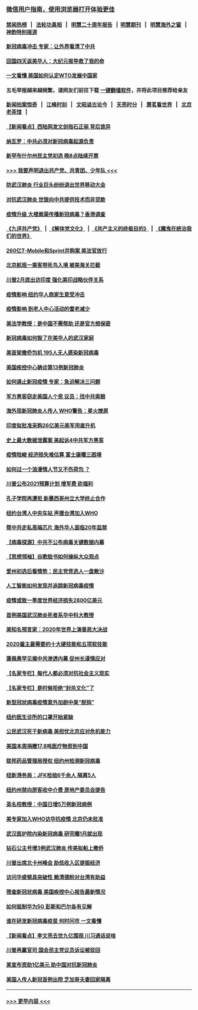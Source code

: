 ### [微信用户指南，使用浏览器打开体验更佳](https://github.com/gfw-breaker/banned-news1/blob/master/indexes/wechat-guide.md?t=0)
#### [禁闻热榜](热点新闻.md?t=0)  &nbsp;&nbsp;|&nbsp;&nbsp; [法轮功真相](https://github.com/gfw-breaker/truth/blob/master/README.md?t=0) &nbsp;&nbsp;|&nbsp;&nbsp; [明慧二十周年报告](https://github.com/gfw-breaker/mh-reports/blob/master/README.md?t=0) &nbsp;&nbsp;|&nbsp;&nbsp;[明慧期刊](https://github.com/gfw-breaker/mh-qikan) &nbsp;&nbsp;|&nbsp;&nbsp; [明慧海外之窗](https://github.com/gfw-breaker/mh-news/blob/master/README.md?t=0) &nbsp;&nbsp;|&nbsp;&nbsp; [神韵特别报道](https://github.com/gfw-breaker/mh-news/blob/master/shenyun.md?t=0)
#### [新冠病毒冲击 专家：让外界看清了中共](../pages/nsc412/n11862280.md?t=02121011) 
#### [回国四天返美华人：大纪元报导救了我的命](../pages/nsc412/n11862181.md?t=02121011) 
#### [一文看懂 美国如何认定WTO发展中国家](../pages/nsc412/n11862051.md?t=02121011) 
#### 五毛举报越来越频繁，请网友们前往下载 [一键翻墙软件](https://github.com/gfw-breaker/ssr-accounts)，并将此项目推荐给亲友
#### [新闻拍案惊奇](https://github.com/gfw-breaker/banned-news1/blob/master/pages/link4.md) &nbsp;&nbsp;|&nbsp;&nbsp; [江峰时刻](https://github.com/gfw-breaker/banned-news1/blob/master/pages/link4.md) &nbsp;&nbsp;|&nbsp;&nbsp; [文昭谈古论今](https://github.com/gfw-breaker/banned-news1/blob/master/pages/link4.md) &nbsp;&nbsp;|&nbsp;&nbsp; [天亮时分](https://github.com/gfw-breaker/banned-news1/blob/master/pages/link4.md) &nbsp;&nbsp;|&nbsp;&nbsp; [萧茗看世界](https://github.com/gfw-breaker/banned-news1/blob/master/pages/link4.md) &nbsp;&nbsp;|&nbsp;&nbsp; [北京老茶馆](https://github.com/gfw-breaker/banned-news1/blob/master/pages/link4.md) &nbsp;&nbsp;|&nbsp;&nbsp; 
#### [【新闻看点】西陆网发文剑指石正丽 背后诡异](../pages/nsc412/n11861792.md?t=02121011) 
#### [纳瓦罗：中共必须对新冠病毒起源负责](../pages/nsc412/n11861810.md?t=02121011) 
#### [新罕布什尔州民主党初选 晚8点陆续开票](../pages/nsc412/n11861872.md?t=02121011) 
#### [>>> 我要声明退出共产党、共青团、少年队 <<<](https://github.com/begood0513/goodnews/blob/master/quit/letter.md) 
#### [防武汉肺炎 行业巨头纷纷退出世界移动大会](../pages/nsc412/n11861795.md?t=02121011) 
#### [对抗武汉肺炎 世银向中共提供技术而非贷款](../pages/nsc412/n11861652.md?t=02121011) 
#### [疫情升级 大楼粪渠传播新冠病毒？香港调查](../pages/nsc412/n11861556.md?t=02121011) 
#### [《九评共产党》](https://github.com/begood0513/9ping.md/blob/master/README.md) &nbsp;|&nbsp; [《解体党文化》](../../../../jtdwh.md/blob/master/README.md)  &nbsp;|&nbsp; [《共产主义的终极目的》](../../../../gczydzjmd.md/blob/master/README.md) &nbsp;|&nbsp; [《魔鬼在统治我们的世界》](../../../../mgztzwmdsj.md/blob/master/README.md) 
#### [260亿T-Mobile和Sprint并购案 美法官放行](../pages/nsc412/n11861511.md?t=02121011) 
#### [北京航班一乘客带死鸟入境 被美海关拦截](../pages/nsc412/n11861317.md?t=02121011) 
#### [川普2月底出访印度 强化美印战略伙伴关系](../pages/nsc412/n11860557.md?t=02121011) 
#### [疫情影响  纽约华人商家生意受冲击](../pages/nsc412/n11860284.md?t=02121011) 
#### [疫情影响  到老人中心活动的耆老减少](../pages/nsc412/n11860199.md?t=02121011) 
#### [美法学教授：是中国不需帮助 还是官方想保密](../pages/nsc412/n11859492.md?t=02121011) 
#### [新冠病毒如何毁了在美华人的武汉家庭](../pages/nsc412/n11859524.md?t=02121011) 
#### [美首架撤侨包机 195人无人感染新冠病毒](../pages/nsc412/n11859908.md?t=02121011) 
#### [美国疾控中心确诊第13例新冠肺炎](../pages/nsc412/n11859966.md?t=02121011) 
#### [如何遏止新冠疫情 专家：急迫解决三问题](../pages/nsc412/n11859685.md?t=02121011) 
#### [军方黑客窃走美国人个资 议员：找中共索赔](../pages/nsc412/n11859371.md?t=02121011) 
#### [海外现新冠肺炎人传人 WHO警告：星火燎原](../pages/nsc412/n11859252.md?t=02121011) 
#### [印度拟批准采购26亿美元美军用直升机](../pages/nsc412/n11859143.md?t=02121011) 
#### [史上最大数据泄露案 美起诉4中共军方黑客](../pages/nsc412/n11859115.md?t=02121011) 
#### [疫情险峻 经济损失难估算 富士康曝三困境](../pages/nsc412/n11859120.md?t=02121011) 
#### [如何过一个浪漫情人节又不伤荷包 ？](../pages/nsc412/n11858969.md?t=02121011) 
#### [川普公布2021预算计划 增军费 砍福利](../pages/nsc412/n11859012.md?t=02121011) 
#### [孔子学院再遭拒 新墨西哥州立大学终止合作](../pages/nsc412/n11858661.md?t=02121011) 
#### [纽约台湾人中央车站  声援台湾加入WHO](../pages/nsc412/n11857757.md?t=02121011) 
#### [帮中共走私高端芯片 海外华人面临20年监禁](../pages/nsc412/n11855016.md?t=02121011) 
#### [【病毒探源】中共不公布病毒关键数据内幕](../pages/nsc412/n11856584.md?t=02121011) 
#### [【思想领袖】谷歌脸书如何操纵大众观点](../pages/nsc412/n11680874.md?t=02121011) 
#### [爱州初选后看情势：民主党竞选人一盘散沙](../pages/nsc412/n11856557.md?t=02121011) 
#### [人工智能如何发现并追踪新冠病毒疫情](../pages/nsc412/n11856398.md?t=02121011) 
#### [疫情或致一季度世界经济损失2800亿美元](../pages/nsc412/n11855639.md?t=02121011) 
#### [首例美国武汉肺炎死者系华中科大教授](../pages/nsc412/n11855500.md?t=02121011) 
#### [美知名预言家：2020年世界上演善恶大决战](../pages/nsc412/n11855418.md?t=02121011) 
#### [2020雇主最需要的十大硬技能和五项软技能](../pages/nsc412/n11850953.md?t=02121011) 
#### [蓬佩奥罕见揭中共渗透内幕 促州长谨慎应对](../pages/nsc412/n11854685.md?t=02121011) 
#### [【名家专栏】每代人都必须对抗社会主义现实](../pages/nsc412/n11831412.md?t=02121011) 
#### [【名家专栏】是时候拒绝“封杀文化”了](../pages/nsc412/n11814093.md?t=02121011) 
#### [新型冠状病毒疫情意外加剧中美“脱钩”](../pages/nsc412/n11854475.md?t=02121011) 
#### [纽约医生诊所的口罩开始紧缺](../pages/nsc412/n11853364.md?t=02121011) 
#### [公民武汉死于新病毒 美担忧北京应对危机能力](../pages/nsc412/n11854331.md?t=02121011) 
#### [美国本周捐赠17.8吨医疗物资到中国](../pages/nsc412/n11854269.md?t=02121011) 
#### [联邦药品管理局授权  纽约州检测新冠病毒](../pages/nsc412/n11853371.md?t=02121011) 
#### [纽新港务局：JFK检验6千余人  隔离5人](../pages/nsc412/n11853366.md?t=02121011) 
#### [纽约州禁向房客收中介费  房地产委员会提告](../pages/nsc412/n11853360.md?t=02121011) 
#### [英名校教授：中国日增5万例新冠病例](../pages/nsc412/n11854174.md?t=02121011) 
#### [美专家加入WHO访华抗疫情 北京仍未批准](../pages/nsc412/n11854043.md?t=02121011) 
#### [武汉医护院内染新冠病毒 研究曝1月就出现](../pages/nsc412/n11852928.md?t=02121011) 
#### [钻石公主号增3例武汉肺炎 传美拟船上撤侨](../pages/nsc412/n11853240.md?t=02121011) 
#### [川普出席北卡州峰会 助低收入区提振经济](../pages/nsc412/n11853232.md?t=02121011) 
#### [访问华盛顿具突破性 赖清德盼对台湾有助益](../pages/nsc412/n11853129.md?t=02121011) 
#### [筛查新冠状病毒 美国疾控中心报告最新情况](../pages/nsc412/n11853070.md?t=02121011) 
#### [如何抵制华为5G 彭斯和巴尔各有见解](../pages/nsc412/n11852535.md?t=02121011) 
#### [谁在研发新冠病毒疫苗 何时问市 一文看懂](../pages/nsc412/n11852840.md?t=02121011) 
#### [【新闻看点】李文亮去世九亿围观 川习通话说啥](../pages/nsc412/n11852360.md?t=02121011) 
#### [川普再赢官司 国会民主党议员诉讼被驳回](../pages/nsc412/n11852287.md?t=02121011) 
#### [美宣布资助1亿美元 助中国对抗新冠肺炎](../pages/nsc412/n11852531.md?t=02121011) 
#### [美国人传人新冠首例出院 芝加哥夫妻回家隔离](../pages/nsc412/n11852452.md?t=02121011) 

----
#### [ >>> 更早内容 <<< ](../indexes/nsc412-earlier.md)
